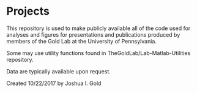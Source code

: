 # Projects

This repository is used to make publicly available all of the code used for analyses and figures for presentations and publications produced by members of the Gold Lab at the University of Pennsylvania.

Some may use utility functions found in TheGoldLab/Lab-Matlab-Utilities repository.

Data are typically available upon request.

Created 10/22/2017 by Joshua I. Gold
